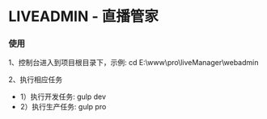 # LIVEADMIN - 直播管家
### 使用
1、控制台进入到项目根目录下，示例: cd E:\www\pro\liveManager\webadmin

2、执行相应任务
* 1）执行开发任务: gulp dev
* 2）执行生产任务: gulp pro

